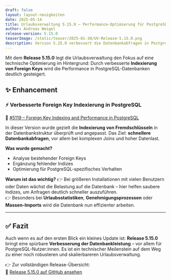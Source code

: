 ```yaml
---
draft: false
layout: layout-neuigkeiten
date: 2025-05-14
title: Urlaubsverwaltung 5.15.0 – Performance-Optimierung für PostgreSQL-Datenbanken
author: Andreas Weigel
release-version: 5.15.0
teaserImage: /static/teaser/2025-01-30/UV-Release-5.15.0.png
description: Version 5.15.0 verbessert die Datenbankabfragen in PostgreSQL durch gezielte Foreign Key Indexierung – ein wichtiger Schritt zu besserer Skalierbarkeit und Geschwindigkeit.
---
```


Mit dem **Release 5.15.0** legt die Urlaubsverwaltung den Fokus auf eine technische Optimierung im Hintergrund: Durch verbesserte **Indexierung von Foreign Keys** wird die Performance in PostgreSQL-Datenbanken deutlich gesteigert.

<!-- more -->

## ✨ Enhancement

### ⚡️ Verbesserte Foreign Key Indexierung in PostgreSQL

🔗 [#5119 – Foreign Key Indexing and Performance in PostgreSQL](https://github.com/urlaubsverwaltung/urlaubsverwaltung/pull/5119)

In dieser Version wurde gezielt die **Indexierung von Fremdschlüsseln** in der Datenbankstruktur überprüft und angepasst. Das Ziel: **schnellere Datenbankabfragen**, vor allem bei komplexen Joins und hoher Datenlast.

**Was wurde gemacht?**
- Analyse bestehender Foreign Keys
- Ergänzung fehlender Indizes
- Optimierung für PostgreSQL-spezifisches Verhalten

**Warum ist das wichtig?**
👉 Bei größeren Installationen mit vielen Benutzern oder Daten wächst die Belastung auf die Datenbank – hier helfen saubere Indizes, um Anfragen deutlich schneller auszuführen.  
👉 Besonders bei **Urlaubsstatistiken**, **Genehmigungsprozessen** oder **Massen-Imports** wird die Datenbank nun effizienter arbeiten.

---

## ✅ Fazit

Auch wenn es auf den ersten Blick ein kleines Update ist: **Release 5.15.0** bringt eine spürbare **Verbesserung der Datenbankleistung** – vor allem für PostgreSQL-Nutzer:innen. Es ist ein technischer Meilenstein auf dem Weg zu einer noch robusteren und skalierbareren Urlaubsverwaltung.

👉 Zur vollständigen Release-Übersicht:  
🔗 [Release 5.15.0 auf GitHub ansehen](https://github.com/urlaubsverwaltung/urlaubsverwaltung/releases/tag/urlaubsverwaltung-5.15.0)

